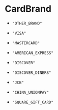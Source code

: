 
# CardBrand


* `"OTHER_BRAND"`

* `"VISA"`

* `"MASTERCARD"`

* `"AMERICAN_EXPRESS"`

* `"DISCOVER"`

* `"DISCOVER_DINERS"`

* `"JCB"`

* `"CHINA_UNIONPAY"`

* `"SQUARE_GIFT_CARD"`



